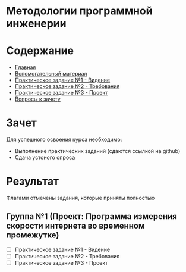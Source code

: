 # Методологии программной инженерии

# Содержание
* [Главная](https://github.com/WrapAndKit/software_engineering_24/blob/main/1_semester/README.md)
* [Вспомогательный материал](https://github.com/WrapAndKit/software_engineering_24/blob/main/1_semester/support.md)
* [Практическое задание №1 - Видение](https://github.com/WrapAndKit/software_engineering_24/blob/main/1_semester/practice_1.md)
* [Практическое задание №2 - Требования](https://github.com/WrapAndKit/software_engineering_24/blob/main/1_semester/practice_2.md)
* [Практическое задание №3 - Проект](https://github.com/WrapAndKit/software_engineering_24/blob/main/1_semester/practice_3.md)
* [Вопросы к зачету](https://github.com/WrapAndKit/software_engineering_24/blob/main/1_semester/questions.md)
# Зачет
Для успешного освоения курса необходимо:

* Выполнение практических заданий (сдаются ссылкой на github)
* Сдача устоного опроса

# Результат
Флагами отмечены задания, которые приняты полностью

## Группа №1 (Проект: Программа измерения скорости интернета во временном промежутке)
- [ ] Практическое задание №1 - Видение
- [ ] Практическое задание №2 - Требования
- [ ] Практическое задание №3 - Проект
